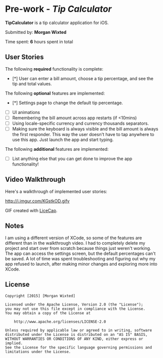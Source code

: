 # Pre-work - *Tip Calculator*

**TipCalculator** is a tip calculator application for iOS.

Submitted by: **Morgan Wixted**

Time spent: **6** hours spent in total

## User Stories

The following **required** functionality is complete:
* [*] User can enter a bill amount, choose a tip percentage, and see the tip and total values.

The following **optional** features are implemented:
* [*] Settings page to change the default tip percentage.
* [ ] UI animations
* [ ] Remembering the bill amount across app restarts (if <10mins)
* [ ] Using locale-specific currency and currency thousands separators.
* [ ] Making sure the keyboard is always visible and the bill amount is always the first responder. This way the user doesn't have to tap anywhere to use this app. Just launch the app and start typing.

The following **additional** features are implemented:

- [ ] List anything else that you can get done to improve the app functionality!

## Video Walkthrough 

Here's a walkthrough of implemented user stories:

<http://i.imgur.com/KGstkOD.gifv>

GIF created with [LiceCap](http://www.cockos.com/licecap/).

## Notes

I am using a different version of XCode, so some of the features are different than in the walkthrough video. I had to completely delete my project and start over from scratch because things just weren't working. The app can access the settings screen, but the default percentages can't be saved. A lot of time was spent troubleshooting and figuring out why my app refused to launch, after making minor changes and exploring more into XCode.

## License

    Copyright [2015] [Morgan Wixted]

    Licensed under the Apache License, Version 2.0 (the "License");
    you may not use this file except in compliance with the License.
    You may obtain a copy of the License at

        http://www.apache.org/licenses/LICENSE-2.0

    Unless required by applicable law or agreed to in writing, software
    distributed under the License is distributed on an "AS IS" BASIS,
    WITHOUT WARRANTIES OR CONDITIONS OF ANY KIND, either express or implied.
    See the License for the specific language governing permissions and
    limitations under the License.

